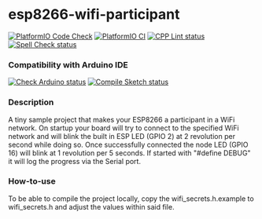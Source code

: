 # esp8266-wifi-participant
[![PlatformIO Code Check](https://github.com/TheRealArthurDent/esp8266-wifi-participant/actions/workflows/platformio-check.yaml/badge.svg)](https://github.com/TheRealArthurDent/esp8266-wifi-participant/actions/workflows/platformio-check.yaml)
[![PlatformIO CI](https://github.com/TheRealArthurDent/esp8266-wifi-participant/actions/workflows/platformio-ci.yaml/badge.svg)](https://github.com/TheRealArthurDent/esp8266-wifi-participant/actions/workflows/platformio-ci.yaml)
[![CPP Lint status](https://github.com/TheRealArthurDent/esp8266-wifi-participant/actions/workflows/cpp-lint.yaml/badge.svg)](https://github.com/TheRealArthurDent/esp8266-wifi-participant/actions/workflows/cpp-lint.yaml)
[![Spell Check status](https://github.com/TheRealArthurDent/esp8266-wifi-participant/actions/workflows/spell-check.yaml/badge.svg)](https://github.com/TheRealArthurDent/esp8266-wifi-participant/actions/workflows/spell-check.yaml)

### Compatibility with Arduino IDE

[![Check Arduino status](https://github.com/TheRealArthurDent/esp8266-wifi-participant/actions/workflows/check-arduino.yaml/badge.svg)](https://github.com/TheRealArthurDent/esp8266-wifi-participant/actions/workflows/check-arduino.yaml)
[![Compile Sketch status](https://github.com/TheRealArthurDent/esp8266-wifi-participant/actions/workflows/compile-sketch.yaml/badge.svg)](https://github.com/TheRealArthurDent/esp8266-wifi-participant/actions/workflows/compile-sketch.yaml)


### Description

A tiny sample project that makes your ESP8266 a participant in a WiFi network.
On startup your board will try to connect to the specified WiFi network and will blink the built in ESP LED (GPIO 2) at 2 revolution per second while doing so.
Once successfully connected the node LED (GPIO 16) will blink at 1 revolution per 5 seconds.
If started with "#define DEBUG" it will log the progress via the Serial port.

### How-to-use

To be able to compile the project locally, copy the wifi_secrets.h.example to wifi_secrets.h and adjust the values within said file.

